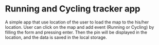 # Running and Cycling tracker app

A simple app that use location of the user to load the map to the his/her location.
User can click on the map and add event (Running or Cycling) by filling the form and pressing enter.
Then the pin will be displayed in the location, and the data is saved in the local storage.

